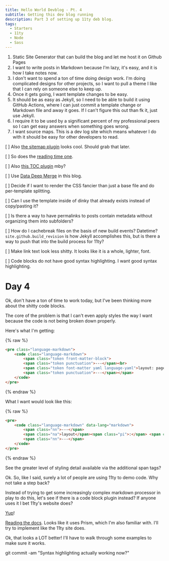 ```yaml
---
title: Hello World Devblog - Pt. 4
subtitle: Getting this dev blog running
description: Part 3 of setting up 11ty deb blog.
tags:
  - Starters
  - 11ty
  - Node
  - Sass
---
```



1. Static Site Generator that can build the blog and let me host it on Github Pages
2. I want to write posts in Markdown because I'm lazy, it's easy, and it is how I take notes now.
3. I don't want to spend a ton of time doing design work. I'm doing complicated designs for other projects, so I want to pull a theme I like that I can rely on someone else to keep up.
4. Once it gets going, I want template changes to be easy.
5. It should be as easy as Jekyll, so I need to be able to build it using GitHub Actions, where I can just commit a template change or Markdown file and away it goes. If I can't figure this out than fk it, just use Jekyll.
6. I require it to be used by a significant percent of my professional peers so I can get easy answers when something goes wrong.
7. I want source maps. This is a dev log site which means whatever I do with it should be easy for other developers to read.

[ ] Also [the sitemap plugin](https://www.npmjs.com/package/@quasibit/eleventy-plugin-sitemap) looks cool. Should grab that later.

[ ] So does the [reading time one](https://www.npmjs.com/package/eleventy-plugin-reading-time).

[ ] Also [this TOC plugin](https://github.com/jdsteinbach/eleventy-plugin-toc/blob/master/src/BuildTOC.js) mby?

[ ] Use [Data Deep Merge](https://www.11ty.dev/docs/data-deep-merge/) in this blog.

[ ] Decide if I want to render the CSS fancier than just a base file and do per-template splitting.

[ ] Can I use the template inside of dinky that already exists instead of copy/pasting it?

[ ] Is there a way to have permalinks to posts contain metadata without organizing them into subfolders?

[ ] How do I cachebreak files on the basis of new build events? Datetime? `site.github.build_revision` is how Jekyll accomplishes this, but is there a way to push that into the build process for 11ty?

[ ] Make link text look less shitty. It looks like it is a whole, lighter, font.

[ ] Code blocks do not have good syntax highlighting. I want good syntax highlighting.

# Day 4

Ok, don't have a ton of time to work today, but I've been thinking more about the shitty code blocks.

The core of the problem is that I can't even apply styles the way I want because the code is not being broken down properly.

Here's what I'm getting:

{% raw %}
```html
<pre class="language-markdown">
	<code class="language-markdown">
		<span class="token front-matter-block">
		<span class="token punctuation">---</span><br>
		<span class="token font-matter yaml language-yaml">layout: page</span><br>
		<span class="token punctuation">---</span></span>
	</code>
</pre>
```
{% endraw %}

What I want would look like this:

{% raw %}
```html
<pre>
	<code class="language-markdown" data-lang="markdown">
		<span class="nn">---</span>
		<span class="na">layout</span><span class="pi">:</span> <span class="s">post</span>
		<span class="nn">---</span>
	</code>
</pre>
```
{% endraw %}

See the greater level of styling detail available via the additional span tags?

Ok. So, like I said, surely a lot of people are using 11ty to demo code. Why not take a step back?

Instead of trying to get some increasingly complex markdown processor in play to do this, let's see if there is a code block plugin instead? If anyone uses it I bet 11ty's website does?

[Yup](https://github.com/11ty/11ty-website/blob/master/.eleventy.js#L14)!

[Reading the docs](https://www.11ty.dev/docs/plugins/syntaxhighlight/). Looks like it uses Prism, which I'm also familiar with. I'll try to implement like the 11ty site does.

Ok, that looks a LOT better! I'll have to walk through some examples to make sure it works.

git commit -am "Syntax highlighting actually working now?"
